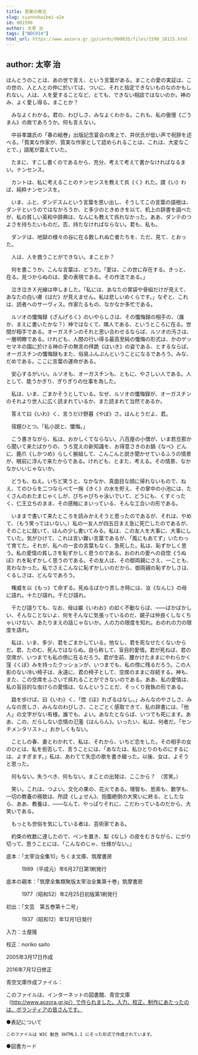 ```yaml
---
title: 思案の敗北
slug: siannobaibei-a2e
id: 001590
author: 太宰 治
tags: ["NDC914"]
html_url: https://www.aozora.gr.jp/cards/000035/files/1590_18115.html
---
```


## author: 太宰 治

ほんとうのことは、あの世で言え、という言葉がある。まことの愛の実証は、この世の、人と人との仲に於いては、ついに、それと指定できないものなのかもしれない。人は、人を愛することなど、とても、できない相談ではないのか。神のみ、よく愛し得る。まことか？

　みなよくわかる。君の、わびしさ、みなよくわかる。これも、私の傲慢《ごうまん》の故であろうか。何も言えない。



　中谷孝雄氏の「春の絵巻」出版記念宴会の席上で、井伏氏が低い声で祝辞を述べる。「質実な作家が、質実な作家として認められることは、これは、大変なことで、」語尾が震えていた。



　たまに、すこし書くのであるから、充分、考えて考えて書かなければなるまい。ナンセンス。



　カントは、私に考えることのナンセンスを教えて呉《く》れた。謂《い》わば、純粋ナンセンスを。

　いま、ふと、ダンデスムという言葉を思い出し、そうしてこの言葉の語根は、ダンテというのではなかろうか、と多少のときめきを以て、机上の辞書を調べたが、私の貧しい英和中辞典は、なんにも教えて呉れなかった。ああ、ダンテのつよさを持ちたいものだ。否、持たなければならない。君も、私も。

　ダンテは、地獄の様々の谷に在る数しれぬ亡者たちを、ただ、見て、とおった。



　人は、人を救うことができない。まことか？



　何を書こうか。こんな言葉は、どうだ。「愛は、この世に存在する。きっと、在る。見つからぬのは、愛の表現である。その作法である。」



　泣き泣きＸ光線は申しました。「私には、あなたの胃袋や骨組だけが見えて、あなたの白い膚《はだ》が見えません。私は悲しいめくらです。」なぞと、これは、読者へのサーヴィス。作家たるもの、なかなか多忙である。



　ルソオの懺悔録《ざんげろく》のいやらしさは、その懺悔録の相手の、（誰か、まえに書いたかな？）神ではなくて、隣人である、というところに在る。世間が相手である。オーガスチンのそれと思い合わせるならば、ルソオの汚さは、一層明瞭である。けれども、人間の行い得る最高至純の懺悔の形式は、かのゲッセマネの園に於ける神の子の無言の拝跪《はいき》の姿である、とするならば、オーガスチンの懺悔録もまた、俗臭ふんぷんということになるであろう。みな、だめである。ここに言葉の運命がある。

　安心するがいい。ルソオも、オーガスチンも、ともに、やさしい人である。人として、能うかぎり、ぎりぎりの仕事を為した。



　私は、いま、ごまかそうとしている。なぜ、ルソオの懺悔録が、オーガスチンのそれより世人に広く読まれているか、また読まれて当然であるか。

　答えて曰《いわ》く、言うだけ野暮《やぼ》さ。ほんとうだよ、君。



　宿題ひとつ。「私小説と、懺悔。」



　こう書きながら、私は、おかしくてならない。八百屋の小僧が、いま若旦那から聞いて来たばかりの、うろ覚えの新知識を、お得意さきのお鍋《なべ》どんに、鹿爪《しかつめ》らしく腕組して、こんこんと説き聞かせているふうの情景が、眼前に浮んで来たからである。けれども、とまた、考える。その情景、なかなかいいじゃないか。



　どうも、ねえ。いちど笑うと、なかなか、真面目な顔に帰れないもので、ねえ、てのひらを二つならべて一掬《きく》の水を貯え、その掌中の小池には、たくさんのおたまじゃくしが、ぴちゃぴちゃ泳いでいて、どうにも、くすぐったく、仁王立ちのまま、その感触にまいっている、そんな工合いの形である。



　いままで書いて来たところを読みかえそうと思ったのであるが、それは、やめて、（もう笑ってはいない。）私の一友人が四五日まえ急に死亡したのであるが、そのことに就いて、ほんの少し書いてみる。私は、この友人を大事に、大事にしていた。気がひけて、これは言い難い言葉であるが、「風にもあてず」いたわって育てた。それが、私への一言の言葉もなく、急死した。私は、恥ずかしく思う。私の愛情の貧しさを恥ずかしく思うのである。おのれの愛への自惚《うぬぼ》れを恥ずかしく思うのである。その友人は、その御両親にさえ、一ことも、言わなかった。私でさえこんなに恥ずかしいのだから、御両親の恥ずかしさは、くるしさは、どんなであろう。



　権威を以《もっ》て命ずる。死ぬるばかり苦しき時には、汝《なんじ》の母に語れ。十たび語れ。千たび語れ。



　千たび語りても、なお、母は巌《いわお》の如く不動ならば、――ばかばかしい、そんなことないよ、何をそんなに気張っているのだ、親子は仲良くしなくちゃいけない、あたりまえの話じゃないか。人の力の限度を知れ。おのれの力の限度を語れ。



　私は、いま、多少、君をごまかしている。他なし、君を死なせたくないからだ。君、たのむ、死んではならぬ。自ら称して、盲目的愛情。君が死ねば、君の空席が、いつまでも私の傍に在るだろう。君が生前、腰かけたままにやわらかく窪《くぼ》みを持ったクッションが、いつまでも、私の傍に残るだろう。この人影のない冷い椅子は、永遠に、君の椅子として、空席のままに存続する。神も、また、この空席をふさいで呉れることができないのである。ああ、私の愛情は、私の盲目的な虫けらの愛情は、なんということだ、そっくり我執の形である。



　路を歩けば、曰《いわ》く、「惚《ほ》れざるはなし。」みんなのやさしさ、みんなの苦しさ、みんなのわびしさ、ことごとく感取できて、私の辞書には、「他人」の文字がない有様。誰でも、よい。あなたとならば、いつでも死にます。ああ、この、だらしない恋情の氾濫《はんらん》。いったい、私は、何者だ。「センチメンタリスト。」おかしくもない。



　ことしの春、妻とわかれて、私は、それから、いちど恋をした。その相手の女のひとは、私を拒否して、言うことには、「あなたは、私ひとりのものにするには、よすぎます。」私は、あわてて失恋の歌を書き綴った。以後、女は、よそうと思った。



　何もない。失うべき、何もない。まことの出発は、ここから？　（苦笑。）



　笑い。これは、つよい。文化の果の、花火である。理智も、思索も、数学も、一切の教養の極致は、所詮《しょせん》、抱腹絶倒の大笑いに終る、としたなら、ああ、教養は、――なんて、やっぱりそれに、こだわっているのだから、大笑いである。



　もっとも世俗を気にしている者は、芸術家である。



　約束の枚数に達したので、ペンを置き、梨《なし》の皮をむきながら、にがり切って、思うことには、「こんなのじゃ、仕様がない。」













底本：「太宰治全集10」ちくま文庫、筑摩書房

　　　1989（平成元）年6月27日第1刷発行

底本の親本：「筑摩全集類聚版太宰治全集第十巻」筑摩書房

　　　1977（昭和52）年2月25日初版第1刷発行

初出：「文芸　第五巻第十二号」

　　　1937（昭和12）年12月1日発行

入力：土屋隆

校正：noriko saito

2005年3月17日作成

2016年7月12日修正

青空文庫作成ファイル：

このファイルは、インターネットの図書館、青空文庫（http://www.aozora.gr.jp/）で作られました。入力、校正、制作にあたったのは、ボランティアの皆さんです。











●表記について


	このファイルは W3C 勧告 XHTML1.1 にそった形式で作成されています。







●図書カード